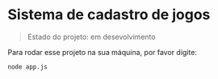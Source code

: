  <h1>Sistema de cadastro de jogos</h1>

> Estado do projeto: em desevolvimento 

Para rodar esse projeto na sua máquina, por favor digite:

```
node app.js
```
 
 
